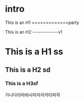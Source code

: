 # intro
This is an H1
=============party

This is an H2
-------------v1

# This is a H1 ss
## This is a H2 sd
### This is a H3sf

가나다라마바사아자차카타파하
